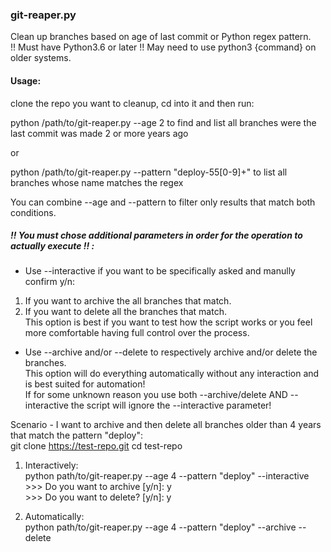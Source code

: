 ### git-reaper.py  
Clean up branches based on age of last commit or Python regex pattern.  
!! Must have Python3.6 or later !! May need to use python3 {command} on older systems.  

#### Usage:
clone the repo you want to cleanup, cd into it and then run:  

python /path/to/git-reaper.py --age 2 to find and list all branches were the last commit was made 2 or more years ago  

or  

python /path/to/git-reaper.py --pattern "deploy-55[0-9]+" to list all branches whose name matches the regex  

You can combine --age and --pattern to filter only results that match both conditions.  

##### !! You must chose additional parameters in order for the operation to actually execute !! :  

- Use --interactive if you want to be specifically asked and manully confirm y/n:  
1. If you want to archive the all branches that match.  
2. If you want to delete all the branches that match.  
This option is best if you want to test how the script works or you feel more comfortable having full control over the process.
  
- Use --archive and/or --delete to respectively archive and/or delete the branches.  
This option will do everything automatically without any interaction and is best suited for automation!  
If for some unknown reason you use both --archive/delete AND --interactive the script will ignore the --interactive parameter!  

Scenario - I want to archive and then delete all branches older than 4 years that match the pattern "deploy":  
git clone https://test-repo.git
cd test-repo  

1. Interactively:  
python path/to/git-reaper.py --age 4 --pattern "deploy" --interactive  
\>>> Do you want to archive [y/n]: y  
\>>> Do you want to delete? [y/n]: y  

2. Automatically:  
python path/to/git-reaper.py --age 4 --pattern "deploy" --archive --delete
